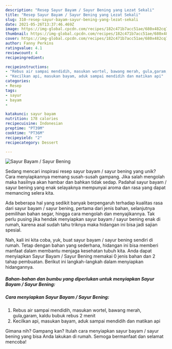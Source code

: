 ```yaml
---
description: "Resep Sayur Bayam / Sayur Bening yang Lezat Sekali"
title: "Resep Sayur Bayam / Sayur Bening yang Lezat Sekali"
slug: 310-resep-sayur-bayam-sayur-bening-yang-lezat-sekali
date: 2021-05-26T13:37:46.469Z
image: https://img-global.cpcdn.com/recipes/182c471b7acc51ae/680x482cq70/sayur-bayam-sayur-bening-foto-resep-utama.jpg
thumbnail: https://img-global.cpcdn.com/recipes/182c471b7acc51ae/680x482cq70/sayur-bayam-sayur-bening-foto-resep-utama.jpg
cover: https://img-global.cpcdn.com/recipes/182c471b7acc51ae/680x482cq70/sayur-bayam-sayur-bening-foto-resep-utama.jpg
author: Fanny Perkins
ratingvalue: 4.1
reviewcount: 4
recipeingredient:

recipeinstructions:
- "Rebus air sampai mendidih, masukan wortel, bawang merah, gula,garam, kaldu bubuk rebus 2 menit"
- "Kecilkan api, masukan bayam, aduk sampai mendidih dan matikan api"
categories:
- Resep
tags:
- sayur
- bayam
- 

katakunci: sayur bayam  
nutrition: 178 calories
recipecuisine: Indonesian
preptime: "PT39M"
cooktime: "PT36M"
recipeyield: "2"
recipecategory: Dessert

---
```



![Sayur Bayam / Sayur Bening](https://img-global.cpcdn.com/recipes/182c471b7acc51ae/680x482cq70/sayur-bayam-sayur-bening-foto-resep-utama.jpg)

Sedang mencari inspirasi resep sayur bayam / sayur bening yang unik? Cara menyiapkannya memang susah-susah gampang. Jika salah mengolah maka hasilnya akan hambar dan bahkan tidak sedap. Padahal sayur bayam / sayur bening yang enak selayaknya mempunyai aroma dan rasa yang dapat memancing selera kita.

Ada beberapa hal yang sedikit banyak berpengaruh terhadap kualitas rasa dari sayur bayam / sayur bening, pertama dari jenis bahan, selanjutnya pemilihan bahan segar, hingga cara mengolah dan menyajikannya. Tak perlu pusing jika hendak menyiapkan sayur bayam / sayur bening enak di rumah, karena asal sudah tahu triknya maka hidangan ini bisa jadi sajian spesial.




Nah, kali ini kita coba, yuk, buat sayur bayam / sayur bening sendiri di rumah. Tetap dengan bahan yang sederhana, hidangan ini bisa memberi manfaat dalam membantu menjaga kesehatan tubuh kita. Anda dapat menyiapkan Sayur Bayam / Sayur Bening memakai 0 jenis bahan dan 2 tahap pembuatan. Berikut ini langkah-langkah dalam menyiapkan hidangannya.

<!--inarticleads1-->

##### Bahan-bahan dan bumbu yang diperlukan untuk menyiapkan Sayur Bayam / Sayur Bening:





<!--inarticleads2-->

##### Cara menyiapkan Sayur Bayam / Sayur Bening:

1. Rebus air sampai mendidih, masukan wortel, bawang merah, gula,garam, kaldu bubuk rebus 2 menit
1. Kecilkan api, masukan bayam, aduk sampai mendidih dan matikan api




Gimana nih? Gampang kan? Itulah cara menyiapkan sayur bayam / sayur bening yang bisa Anda lakukan di rumah. Semoga bermanfaat dan selamat mencoba!

